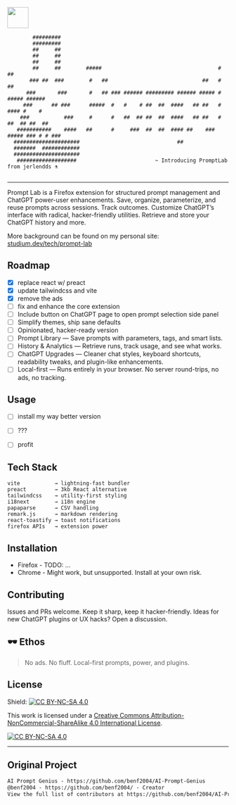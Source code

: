 <a href="http://creativecommons.org/licenses/by-nc-sa/4.0/"><img src="https://licensebuttons.net/l/by-nc-sa/4.0/88x31.png" style="height: 48px !important"></a>

```                                                                                      
        #########                                                                           
        #########                                                                           
        ##     ##                                                                           
        ##     ##                                                                           
        ##     ##                                                                           
        ##     ##        #####                                     #           ##           
       ### ##  ###        #   ##                              ##   #           ##           
      ###       ###       #   ## ### ###### ######### ###### ##### #     ##### ######       
     ###      ## ###      #####  #   #    # ##  ##  ####   ## ##   #      #### #    #       
    ###           ###     #      #   ##  ## ##  ##  ####   ## ##   #    ##  ## ##  ##       
   ###########    ####   ##      #     ###  ##  ##  #### ##    ### ##### ### # # ###        
  #####################                               ##                                    
  #######  ############                                                                     
  #####################                                                                     
   ###################                         ~ Introducing PromptLab from jerlendds ⚗️                                   
                                                                                                    
```

---

Prompt Lab is a Firefox extension for structured prompt management and ChatGPT power-user enhancements. Save, organize, parameterize, and reuse prompts across sessions. Track outcomes. Customize ChatGPT’s interface with radical, hacker-friendly utilities. Retrieve and store your ChatGPT history and more.

More background can be found on my personal site: [studium.dev/tech/prompt-lab](https://studium.dev/tech/prompt-lab)

## Roadmap

- [x] replace react w/ preact
- [x] update tailwindcss and vite
- [x] remove the ads
- [ ] fix and enhance the core extension
- [ ] Include button on ChatGPT page to open prompt selection side panel
- [ ] Simplify themes, ship sane defaults
- [ ] Opinionated, hacker-ready version
- [ ] Prompt Library — Save prompts with parameters, tags, and smart lists.
- [ ] History & Analytics — Retrieve runs, track usage, and see what works.
- [ ] ChatGPT Upgrades — Cleaner chat styles, keyboard shortcuts, readability tweaks, and plugin-like enhancements.
- [ ] Local-first — Runs entirely in your browser. No server round-trips, no ads, no tracking.

## Usage

- [ ] install my way better version
- [ ] ???
- [ ] profit


## Tech Stack

```
vite           → lightning-fast bundler
preact         → 3kb React alternative
tailwindcss    → utility-first styling
i18next        → i18n engine
papaparse      → CSV handling
remark.js      → markdown rendering
react-toastify → toast notifications
firefox APIs   → extension power
```

## Installation
- Firefox - TODO: ...
- Chrome - Might work, but unsupported. Install at your own risk.

## Contributing

Issues and PRs welcome. Keep it sharp, keep it hacker-friendly.
Ideas for new ChatGPT plugins or UX hacks? Open a discussion.


## 🕶 Ethos

> No ads. No fluff. Local-first prompts, power, and plugins.

## License
Shield: [![CC BY-NC-SA 4.0][cc-by-nc-sa-shield]][cc-by-nc-sa] 

This work is licensed under a
[Creative Commons Attribution-NonCommercial-ShareAlike 4.0 International License][cc-by-nc-sa].

[![CC BY-NC-SA 4.0][cc-by-nc-sa-image]][cc-by-nc-sa]

[cc-by-nc-sa]: http://creativecommons.org/licenses/by-nc-sa/4.0/ 
[cc-by-nc-sa-image]: https://licensebuttons.net/l/by-nc-sa/4.0/88x31.png 
[cc-by-nc-sa-shield]: https://img.shields.io/badge/License-CC%20BY--NC--SA%204.0-lightgrey.svg 


---

## Original Project 

```md
AI Prompt Genius - https://github.com/benf2004/AI-Prompt-Genius
@benf2004 - https://github.com/benf2004/ - Creator
View the full list of contributors at https://github.com/benf2004/AI-Prompt-Genius/graphs/contributors
```